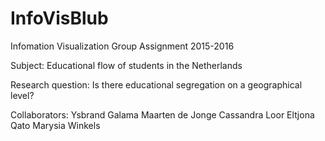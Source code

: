 # InfoVisBlub

Infomation Visualization Group Assignment 2015-2016

Subject:
Educational flow of students in the Netherlands

Research question:
Is there educational segregation on a geographical level?

Collaborators:
Ysbrand Galama
Maarten de Jonge
Cassandra Loor
Eltjona Qato
Marysia Winkels
